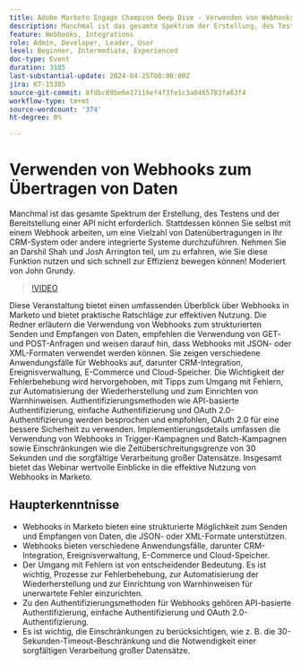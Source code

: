 ```yaml
---
title: Adobe Marketo Engage Champion Deep Dive - Verwenden von Webhooks zum Übertragen von Daten
description: Manchmal ist das gesamte Spektrum der Erstellung, des Testens und der Bereitstellung einer API nicht erforderlich. Stattdessen können Sie selbst mit einem Webhook arbeiten, um eine Vielzahl von Datenübertragungen in Ihr CRM-System oder andere integrierte Systeme durchzuführen. Nehmen Sie an Darshil Shah und Josh Arrington teil, um zu erfahren, wie Sie diese Funktion nutzen und sich schnell zur Effizienz bewegen können! Moderiert von John Grundy.
feature: Webhooks, Integrations
role: Admin, Developer, Leader, User
level: Beginner, Intermediate, Experienced
doc-type: Event
duration: 3185
last-substantial-update: 2024-04-25T00:00:00Z
jira: KT-15385
source-git-commit: 8fdbc89be6e17116ef4f3fe1c3a0465783fa63f4
workflow-type: tm+mt
source-wordcount: '374'
ht-degree: 0%

---
```



# Verwenden von Webhooks zum Übertragen von Daten

Manchmal ist das gesamte Spektrum der Erstellung, des Testens und der Bereitstellung einer API nicht erforderlich. Stattdessen können Sie selbst mit einem Webhook arbeiten, um eine Vielzahl von Datenübertragungen in Ihr CRM-System oder andere integrierte Systeme durchzuführen. Nehmen Sie an Darshil Shah und Josh Arrington teil, um zu erfahren, wie Sie diese Funktion nutzen und sich schnell zur Effizienz bewegen können! Moderiert von John Grundy.

>[!VIDEO](https://video.tv.adobe.com/v/3428687/?learn=on)

Diese Veranstaltung bietet einen umfassenden Überblick über Webhooks in Marketo und bietet praktische Ratschläge zur effektiven Nutzung. Die Redner erläutern die Verwendung von Webhooks zum strukturierten Senden und Empfangen von Daten, empfehlen die Verwendung von GET- und POST-Anfragen und weisen darauf hin, dass Webhooks mit JSON- oder XML-Formaten verwendet werden können. Sie zeigen verschiedene Anwendungsfälle für Webhooks auf, darunter CRM-Integration, Ereignisverwaltung, E-Commerce und Cloud-Speicher. Die Wichtigkeit der Fehlerbehebung wird hervorgehoben, mit Tipps zum Umgang mit Fehlern, zur Automatisierung der Wiederherstellung und zum Einrichten von Warnhinweisen. Authentifizierungsmethoden wie API-basierte Authentifizierung, einfache Authentifizierung und OAuth 2.0-Authentifizierung werden besprochen und empfohlen, OAuth 2.0 für eine bessere Sicherheit zu verwenden. Implementierungsdetails umfassen die Verwendung von Webhooks in Trigger-Kampagnen und Batch-Kampagnen sowie Einschränkungen wie die Zeitüberschreitungsgrenze von 30 Sekunden und die sorgfältige Verarbeitung großer Datensätze. Insgesamt bietet das Webinar wertvolle Einblicke in die effektive Nutzung von Webhooks in Marketo.

## Haupterkenntnisse

* Webhooks in Marketo bieten eine strukturierte Möglichkeit zum Senden und Empfangen von Daten, die JSON- oder XML-Formate unterstützen.
* Webhooks bieten verschiedene Anwendungsfälle, darunter CRM-Integration, Ereignisverwaltung, E-Commerce und Cloud-Speicher.
* Der Umgang mit Fehlern ist von entscheidender Bedeutung. Es ist wichtig, Prozesse zur Fehlerbehebung, zur Automatisierung der Wiederherstellung und zur Einrichtung von Warnhinweisen für unerwartete Fehler einzurichten.
* Zu den Authentifizierungsmethoden für Webhooks gehören API-basierte Authentifizierung, einfache Authentifizierung und OAuth 2.0-Authentifizierung.
* Es ist wichtig, die Einschränkungen zu berücksichtigen, wie z. B. die 30-Sekunden-Timeout-Beschränkung und die Notwendigkeit einer sorgfältigen Verarbeitung großer Datensätze.